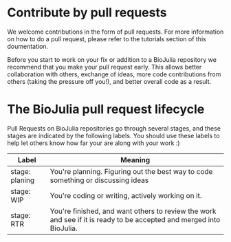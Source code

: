 # Contribute by pull requests

We welcome contributions in the form of pull requests. For more information on how to do a pull request, please refer to the tutorials section of this doumentation.

Before you start to work on your fix or addition to a BioJulia repository we recommend that you make your pull request early. This allows better collaboration with others, exchange of ideas, more code contributions from others (taking the pressure off you!), and better overall code as a result.

# The BioJulia pull request lifecycle
Pull Requests on BioJulia repositories go through several stages, and these stages are indicated by the following labels. You should use these labels to help let others know how far your are along with your work :)

Label          | Meaning
-------------- | ------------------
stage: planing | You're planning. Figuring out the best way to code something or discussing ideas
stage: WIP     | You're coding or writing, actively working on it. 
stage: RTR     | You're finished, and want others to review the work and see if it is ready to be accepted and merged into BioJulia.


